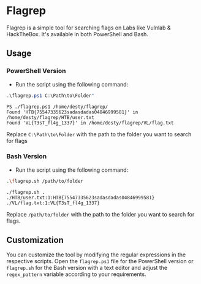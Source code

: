 # Flagrep

Flagrep is a simple tool for searching flags on Labs like Vulnlab & HackTheBox. 
It's available in both PowerShell and Bash.

## Usage

### PowerShell Version

- Run the script using the following command:

```powershell
.\flagrep.ps1 C:\Path\to\Folder"
```
```
PS ./flagrep.ps1 /home/desty/flagrep/
Found 'HTB{75547335623sadasdadas04846999581}' in /home/desty/flagrep/HTB/user.txt
Found 'VL{T3sT_fl4g_1337}' in /home/desty/flagrep/VL/flag.txt
```

Replace `C:\Path\to\Folder` with the path to the folder you want to search for flags

### Bash Version

- Run the script using the following command:

```bash
.\flagrep.sh /path/to/folder
```
```
./flagrep.sh .
./HTB/user.txt:1:HTB{75547335623sadasdadas04846999581}
./VL/flag.txt:1:VL{T3sT_fl4g_1337}
```

Replace `/path/to/folder` with the path to the folder you want to search for flags.

## Customization

You can customize the tool by modifying the regular expressions in the respective scripts. Open the `flagrep.ps1` file for the PowerShell version or `flagrep.sh` for the Bash version with a text editor and adjust the `regex_pattern` variable according to your requirements.